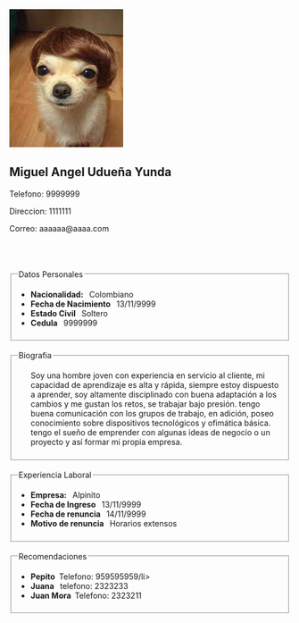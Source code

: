 <!DOCTYPE html>
<html lang="es">
<head>
    <meta charset="UTF-8">
    <meta http-equiv="X-UA-Compatible" content="IE=edge">
    <meta name="viewport" content="width=device-width, initial-scale=1.0">
    <meta name="decription" content="PRACTICANDO ETIQUETAS"/>
    <meta name="author" content="MIGUEL ANGEL UDUEÑA YUNDA"/>
    <meta name="keywords" content="Hoja de vida"/>
    <title>Hoja de Vida</title>
</head>
<body>
    <div>
<img src="descargar.jfif" alt="" id="Foto">
<h2>Miguel Angel Udueña Yunda</h2>
<p>Telefono: 9999999</p>
<p>Direccion: 1111111</p>
<p>Correo: aaaaaa@aaaa.com</p>
<br>
<br>
<br>
<fieldset>
    <legend>Datos Personales</legend>
    <ul>
        <li><b>Nacionalidad: &nbsp;</b> Colombiano</li>
        <li><b>Fecha de Nacimiento &nbsp;</b> 13/11/9999</li>
        <li><b>Estado Civil &nbsp;</b> Soltero</li>
        <li><b>Cedula &nbsp;</b> 9999999</li>
    </ul>
</fieldset>
<br>
<fieldset>
    <legend>Biografia</legend>
    <ul>
        Soy una hombre joven con experiencia en servicio al cliente, mi capacidad de aprendizaje es alta y rápida,
        siempre estoy dispuesto a aprender, soy altamente disciplinado con buena adaptación a los cambios y me
        gustan los retos, se trabajar bajo presión. tengo buena comunicación con los grupos de trabajo, en adición,
        poseo conocimiento sobre dispositivos tecnológicos y ofimática básica. tengo el sueño de emprender con
        algunas ideas de negocio o un proyecto y así formar mi propia empresa.
    </ul>
</fieldset>
<br>
<fieldset>
    <legend>Experiencia Laboral</legend>
    <ul>
        <li><b>Empresa: &nbsp;</b> Alpinito</li>
        <li><b>Fecha de Ingreso &nbsp;</b> 13/11/9999</li>
        <li><b>Fecha de renuncia &nbsp;</b> 14/11/9999</li>
        <li><b>Motivo de renuncia &nbsp;</b> Horarios extensos</li>
    </ul>
</fieldset>
<br>
<fieldset>
    <legend>Recomendaciones</legend>
    <ul>
        <li><b>Pepito&nbsp;</b> Telefono: 959595959/li>
        <li><b>Juana &nbsp;</b> telefono: 2323233</li>
        <li><b>Juan Mora &nbsp;</b>Telefono: 2323211</li>
    </ul>
</fieldset>
    </div>
</body>
